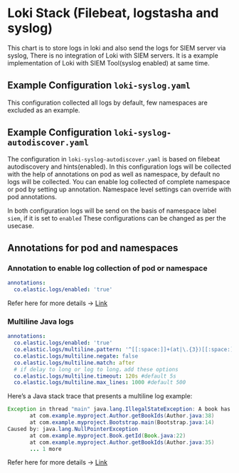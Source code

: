 # Loki Stack (Filebeat, logstasha and syslog)

This chart is to store logs in loki and also send the logs for SIEM server via syslog, There is no integration of Loki with SIEM servers. It is a example implementation of Loki with SIEM Tool(syslog enabled) at same time.

## Example Configuration `loki-syslog.yaml`
This configuration collected all logs by default, few namespaces are excluded as an example.

## Example Configuration `loki-syslog-autodiscover.yaml`

The configuration in `loki-syslog-autodiscover.yaml` is based on filebeat autodiscovery and hints(enabled). In this configuration logs will be collected with the help of annotations on pod as well as namespace, by default no logs will be collected. You can enable log collected of complete namespace or pod by setting up annotation. Namespace level settings can override with pod annotations.


In both configuration logs will be send on the basis of namespace label `siem`, if it is set to `enabled`
These configurations can be changed as per the usecase.

## Annotations for pod and namespaces

### Annotation to enable log collection of pod or namespace
```yaml
annotations:
  co.elastic.logs/enabled: 'true'
```
Refer here for more details -> [Link](https://www.elastic.co/guide/en/beats/filebeat/7.17/configuration-autodiscover-hints.html)

### Multiline Java logs
```yaml
annotations:
  co.elastic.logs/enabled: 'true'
  co.elastic.logs/multiline.pattern: '^[[:space:]]+(at|\.{3})[[:space:]]+\b|^Caused by:'
  co.elastic.logs/multiline.negate: false
  co.elastic.logs/multiline.match: after
  # if delay to long or log to long，add these options
  co.elastic.logs/multiline.timeout: 120s #default 5s
  co.elastic.logs/multiline.max_lines: 1000 #default 500
```
Here’s a Java stack trace that presents a multiline log example:
```java
Exception in thread "main" java.lang.IllegalStateException: A book has a null property
       at com.example.myproject.Author.getBookIds(Author.java:38)
       at com.example.myproject.Bootstrap.main(Bootstrap.java:14)
Caused by: java.lang.NullPointerException
       at com.example.myproject.Book.getId(Book.java:22)
       at com.example.myproject.Author.getBookIds(Author.java:35)
       ... 1 more
```
Refer here for more details -> [Link](https://www.elastic.co/guide/en/beats/filebeat/current/multiline-examples.html)
